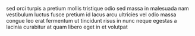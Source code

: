 sed orci turpis a pretium mollis tristique odio sed massa in malesuada nam
vestibulum luctus fusce pretium id lacus arcu ultricies vel odio massa congue
leo erat fermentum ut tincidunt risus in nunc neque egestas a lacinia curabitur
at quam libero eget in et volutpat